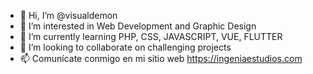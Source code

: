 - 👋 Hi, I’m @visualdemon
- 👀 I’m interested in Web Development and Graphic Design
- 🌱 I’m currently learning PHP, CSS, JAVASCRIPT, VUE, FLUTTER
- 💞️ I’m looking to collaborate on challenging projects
- 📫 Comunícate conmigo en mi sitio web https://ingeniaestudios.com

<!---
visualdemon/visualdemon is a ✨ special ✨ repository because its `README.md` (this file) appears on your GitHub profile.
You can click the Preview link to take a look at your changes.
--->
